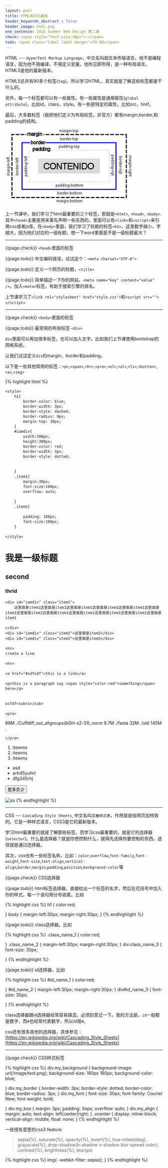 ```yaml
---
layout: post
title: HTML和CSS基础
header_keywords_abstract : false
header_image: html.png
one_sentence: 2016 Summer Web Design 第二课
check: <span style="font-size:40px">☐</span>
todo: <span class="label label-danger">TO DO</span>
---
```


HTML --- `HyperText Markup Language`，中文名叫超文本传输语言。他不是编程语言，因为他不用编译，不用定义变量。他所见即所得，是一种布局语言。HTML5是他的最新版本。

HTML5总共有90多个标签(`tag`)。所以学习HTML，其实就是了解这些标签都是干什么的。

另外，每一个标签都可以有一些属性。有一些属性是通用属性(`global attribute`)，比如id，class，style。有一些是特定的属性，比如src，href。

最后，大多数标签（我把他们定义为布局标签，非官方）都有margin,border,和padding的结构。

![structure](/image/margin-padding-border.gif)

上一节课中，我们学习了html最重要的三个标签，那就是`<html>`, `<head>`, `<body>`. 其中`<head>`主要是用来事先声明一些东西的，里面可以有`<link>`和`<script>`来引用css或者js库。在`<body>`里面，我们学习了标题的标签`<h1>`。这里数字越小，字越大，因为他们对应的一级标题，想一下word里面是不是一级标题最大？

<hr>

{{page.check}} `<head>`里面的标签

{{page.todo}} 中文编码错误，试试这个：`<meta charset="UTF-8">`

{{page.todo}} 定义一个网页的标题，`<title>`

{{page.todo}} 简单描述一下你的网站，`<meta name="key" content="value" />`。加入`<meta>`标签，有助于搜索引擎的排名。

上节课学习了`<link rel="stylesheet" href="style.css">`和`<script src=""></script>`

<hr>

{{page.check}} `<body>`里面的标签

{{page.todo}} 最常用的布局标签 `<div>`

`div`里面可以再加很多标签，也可以加入文字。比如我们上节课使用bootstrap的网格系统。

让我们试试定义`div`的margin，border和padding。

以下是一些其他常用的标签：`<p>`,`<span>`,`<hr>`,`<pre>`,`<ol>`,`<ul>`,`<li>`,`<button>`,`<a>`,`<img>`

{% highlight html %}
<!DOCTYPE html>
<html lang="en">
<head>
	<meta charset="UTF-8">
	<title>阿萨德</title>
	<meta name="author" content="yichao">
	
	<style>
		h1{
			border-color: blue;
			border-width: 3px;
			border-style: dashed;
			border-radius: 9px;
			margin-top: 30px;
		}
		#iamdiv{
			width:300px;
			height:300px;
			border-color: red;
			border-width: 3px;
			border-style: dotted;


		}
		.item1{
			margin:30px;
			font-size:100px;
			overflow: auto;

		}
		.item2{

			padding: 100px;
			font-size:100px;
		}

	</style>
</head>
<body>
	<h1>我是一级标题</h1>
	<h2>second</h2>
	<h3>thrid</h3>


	<div id="iamdiv" class="item1">
		这里面是item1这里面是item1这里面是item1这里面是item1这里面是item1这里面是item1这里面是item1这里面是item1这里面是item1这里面是item1这里面是item1这里面是item1

	</div>
	<div id="iamdiv" class="item2">这里面是item2</div>
	<div id="iamdiv" class="item3">这里面是item3</div>

	<hr>
	create a line

	<hr>

	<a href="#sdfsdf">this is a link</a>

	<p>this is a paragraph say <span style="color:red">something</span> here</p>


	asfdf<sub>1</sub>

	<pre>
	
89M     ./Cuffdiff_out_allgroups(bGH-s2-31)_norm
9.7M    ./fasta
32M     ./old
145M    .


	</pre>

<ol>
	<li>itewms</li>
	<li>itewms</li>
	<li>itewms</li>
</ol>

<ul>
	<li>asd</li>
	<li>erh45yuhrt</li>
	<li>dfg345rhj</li>
</ul>

<button>胜多负少</button>

<img src="sss" alt="ss">

</body>
</html>
{% endhighlight %}


<hr>


CSS --- `Cascading Style Sheets`, 中文名叫`层叠样式表`，作用就是给网页加特效的。它是一种样式语言，CSS3是它的最新版本。

学习html最重要的就是了解那些标签，而学习css最重要的，就是它的选择器(`selector`)。什么是选择器？就是你想控制什么，就得先选择你要控制的东西，途径就是通过选择器。

其次，css也有一些标签名称，比如：`color`,`overflow`,`font-family`,`font-weight`,`font-size`,`text-align`,`vertical-align`,`border`,`margin`,`padding`,`position`,`background-color`等



{{page.check}} CSS选择器


{{page.todo}} html标签选择器，直接给出一个标签的名字，然后在花括号中加入你的样式，每一个语句用分号收尾。比如

{% highlight css %}
h1 {
	color:red;

}
body {
	margin-left:30px;
	margin-right:30px;
}
{% endhighlight %}

{{page.todo}} class选择器。比如

{% highlight css %}
.class_name_1 {
	color:red;

}
.class_name_2 {
	margin-left:30px;
	margin-right:30px;
}
div.class_name_3 {
	font-size: 30px;

}
{% endhighlight %}


{{page.todo}} id选择器。比如

{% highlight css %}
#id_name_1 {
	color:red;

}
#id_name_2 {
	margin-left:30px;
	margin-right:30px;
}
div#id_name_3 {
	font-size: 30px;

}
{% endhighlight %}

class选择器跟id选择器经常容易搞混，必须刻意记一下。我的方法是，`id`一般都是数字，而`#`也经常代表数字，所以id用`#`。

css还有很多其他的选择器，具体参见：[https://en.wikipedia.org/wiki/Cascading_Style_Sheets](https://en.wikipedia.org/wiki/Cascading_Style_Sheets)

<hr>


{{page.check}} CSS样式标签


{% highlight css %}
div.my_background {
	background-image: url(/image/test.png);
	background-size: 180px 180px;
	background-color: blue;

}
div.my_border {
	border-width: 3px;
	border-style: dotted;
	border-color: blue;
	border-radius: 3px;
}
div.my_font {
	font-size: 30px;
	font-family: Courier New; 
	font-weight: bold;

}
div.my_box {
	margin: 3px;
	padding: 3opx;
	overflow: auto;
}
div.my_align {
	margin: auto;
	text-align: left|center|right;
}
.vcenter {
    display: inline-block;
    vertical-align: middle;
    float: none;
}
{% endhighlight %}


一些很有意思的css3 feature

> sepia(%), saturate(%), opacity(%), invert(%), hue-rotate(deg), grayscale(%), drop-shadow(h-shadow v-shadow blur spread color), contrast(%), brightness(%), blur(px)

{% highlight css %}
	img{
		-webkit-filter: sepia();
	}
{% endhighlight %}

























